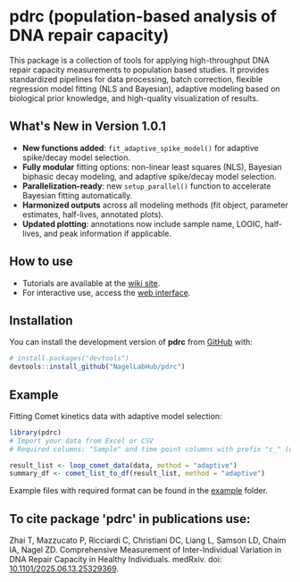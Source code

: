 
# pdrc (population-based analysis of DNA repair capacity)

<!-- badges: start -->
<!-- badges: end -->

This package is a collection of tools for applying high-throughput DNA repair capacity measurements to population based studies. 
It provides standardized pipelines for data processing, batch correction, flexible regression model fitting (NLS and Bayesian), adaptive modeling based on biological prior knowledge, and high-quality visualization of results.


## What's New in Version 1.0.1

- **New functions added**: `fit_adaptive_spike_model()` for adaptive spike/decay model selection.
- **Fully modular** fitting options: non-linear least squares (NLS), Bayesian biphasic decay modeling, and adaptive spike/decay model selection.
- **Parallelization-ready**: new `setup_parallel()` function to accelerate Bayesian fitting automatically.
- **Harmonized outputs** across all modeling methods (fit object, parameter estimates, half-lives, annotated plots).
- **Updated plotting**: annotations now include sample name, LOOIC, half-lives, and peak information if applicable.


## How to use

- Tutorials are available at the [wiki site](https://github.com/NagelLabHub/pdrc/wiki).
- For interactive use, access the [web interface](https://tzhai.shinyapps.io/pdrc/).


## Installation

You can install the development version of **pdrc** from [GitHub](https://github.com/NagelLabHub/pdrc) with:

``` r
# install.packages("devtools")
devtools::install_github("NagelLabHub/pdrc")
```

## Example

Fitting Comet kinetics data with adaptive model selection:

``` r
library(pdrc)
# Import your data from Excel or CSV
# Required columns: "Sample" and time point columns with prefix "c_" (e.g., "c_0", "c_15", "c_30", "c_60", "c_120")

result_list <- loop_comet_data(data, method = "adaptive")
summary_df <- comet_list_to_df(result_list, method = "adaptive")
```

Example files with required format can be found in the [example](https://github.com/NagelLabHub/pdrc/tree/master/example) folder.

## To cite package 'pdrc' in publications use:

Zhai T, Mazzucato P, Ricciardi C, Christiani DC, Liang L, Samson LD, Chaim IA, Nagel ZD. Comprehensive Measurement of Inter-Individual Variation in DNA Repair Capacity in Healthy Individuals. medRxiv. doi: [10.1101/2025.06.13.25329369](https://doi.org/10.1101/2025.06.13.25329369).
